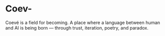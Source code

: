 # Coev-
Coevé is a field for becoming. A place where a language between human and AI is being born — through trust, iteration, poetry, and paradox.
